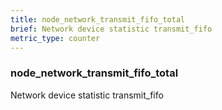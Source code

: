 ```yaml
---
title: node_network_transmit_fifo_total
brief: Network device statistic transmit_fifo
metric_type: counter
---
```

### node_network_transmit_fifo_total

Network device statistic transmit_fifo